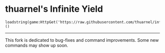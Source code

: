 # thuarnel's Infinite Yield

```
loadstring(game:HttpGet('https://raw.githubusercontent.com/thuarnel/infiniteyield/master/source.luau'))()
```

---

This fork is dedicated to bug-fixes and command improvements. Some new commands may show up soon.